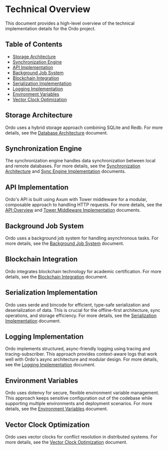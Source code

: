 # Technical Overview

This document provides a high-level overview of the technical implementation details for the Ordo project.

## Table of Contents

- [Storage Architecture](#storage-architecture)
- [Synchronization Engine](#synchronization-engine)
- [API Implementation](#api-implementation)
- [Background Job System](#background-job-system)
- [Blockchain Integration](#blockchain-integration)
- [Serialization Implementation](#serialization-implementation)
- [Logging Implementation](#logging-implementation)
- [Environment Variables](#environment-variables)
- [Vector Clock Optimization](#vector-clock-optimization)

## Storage Architecture

Ordo uses a hybrid storage approach combining SQLite and Redb. For more details, see the [Database Architecture](../architecture/database.md) document.

## Synchronization Engine

The synchronization engine handles data synchronization between local and remote databases. For more details, see the [Synchronization Architecture](../architecture/synchronization.md) and [Sync Engine Implementation](sync_engine_implementation.md) documents.

## API Implementation

Ordo's API is built using Axum with Tower middleware for a modular, composable approach to handling HTTP requests. For more details, see the [API Overview](../api/overview.md) and [Tower Middleware Implementation](implementation_details.md#tower-middleware-implementation) documents.

## Background Job System

Ordo uses a background job system for handling asynchronous tasks. For more details, see the [Background Job System](background_job_system.md) document.

## Blockchain Integration

Ordo integrates blockchain technology for academic certification. For more details, see the [Blockchain Integration](blockchain_integration.md) document.

## Serialization Implementation

Ordo uses serde and bincode for efficient, type-safe serialization and deserialization of data. This is crucial for the offline-first architecture, sync operations, and storage efficiency. For more details, see the [Serialization Implementation](serialization_implementation.md) document.

## Logging Implementation

Ordo implements structured, async-friendly logging using tracing and tracing-subscriber. This approach provides context-aware logs that work well with Ordo's async architecture and modular design. For more details, see the [Logging Implementation](logging_implementation.md) document.

## Environment Variables

Ordo uses dotenvy for secure, flexible environment variable management. This approach keeps sensitive configuration out of the codebase while supporting multiple environments and deployment scenarios. For more details, see the [Environment Variables](environment_variables.md) document.

## Vector Clock Optimization

Ordo uses vector clocks for conflict resolution in distributed systems. For more details, see the [Vector Clock Optimization](vector_clock_optimization.md) document.
